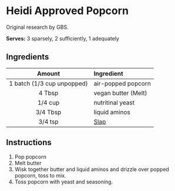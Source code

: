 # Heidi Approved Popcorn

Original research by GBS.

**Serves:** 3 sparsely, 2 sufficiently, 1 adequately

## Ingredients

| Amount | Ingredient
| :----: | :---------
| 1 batch (1/3 cup unpopped) | air-popped popcorn
| 4 Tbsp  | vegan butter (Melt)
| 1/4 cup | nutritinal yeast
| 3/4 Tbsp  | liquid aminos
| 3/4 tsp | [Slap](https://store.slapyamama.com/collections/frontpage/products/slap-ya-mama-original-blend-seasoning-8-oz-canister)

## Instructions

1. Pop popcorn
1. Melt butter
1. Wisk together butter and liquid aminos and drizzle over popped popcorn, toss to mix.
1. Toss popcorn with yeast and seasoning.
